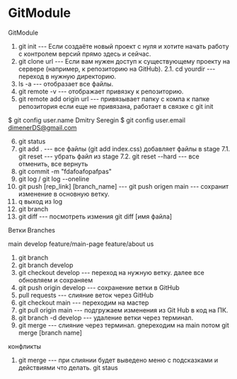 # GitModule

GitModule

1. git init --- Если создаёте новый проект с нуля и хотите начать работу с контролем версий прямо здесь и сейчас.
2. git clone url --- Если вам нужен доступ к существующему проекту на сервере (например, к репозиторию на GitHub).
   2.1. cd yourdir --- переход в нужную директорию.
3. ls -a --- отобразает все файлы.
4. git remote -v --- отображает привязку к репозиторию.
5. git remote add origin url --- привязывает папку с компа к папке репозитория если еще не привязана, работает в связке с git init

$ git config user.name
Dmitry Seregin
$ git config user.email
dimenerDS@gmail.com

6. git status
7. git add . --- все файлы (git add index.css) добавляет файлы в stage
   7.1. git reset --- убрать файл из stage
   7.2. git reset --hard --- все отменить, все вернуть
8. git commit -m "fdafoafopafpas"
9. git log / git log --oneline
10. git push [rep_link] [branch_name] --- git push origen main --- сохранит изменение в основную ветку.
11. q выход из log
12. git branch
13. git diff --- посмотреть измения git diff [имя файла]

Ветки Branches

main
develop
feature/main-page
feature/about us

1. git branch
2. git branch develop
3. git checkout develop --- переход на нужную ветку. далее все обновляем и сохраняем
4. git push origin develop --- сохранение ветки в GitHub
5. pull requests --- слияние веток через GitHub
6. git checkout main --- переходим на мастер
7. git pull origin main --- подгружаем изменения из Git Hub в код на ПК.
8. git branch -d develop --- удаление ветки через терминал.
9. git merge --- слияние через терминал. gпереходим на main потом git merge [branch name]

конфликты

1. git merge --- при слиянии будет выведено меню с подсказками и действиями что делать.
   git staus

